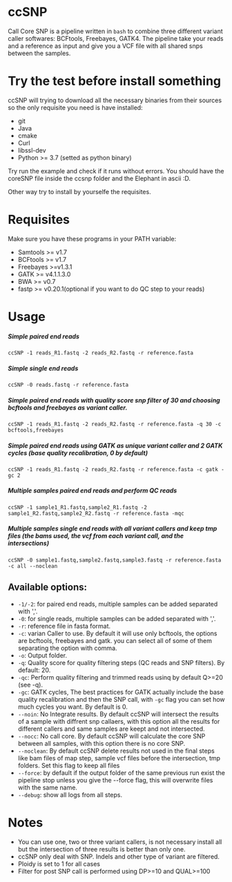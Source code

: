 # ccSNP
Call Core SNP is a pipeline written in `bash` to combine three different variant caller softwares: BCFtools, Freebayes, GATK4. The pipeline take your reads and a reference as input and give you a VCF file with all shared snps between the samples.

# Try the test before install something
ccSNP will trying to download all the necessary binaries from their sources so the only requisite you need is have installed:

* git
* Java
* cmake
* Curl
* libssl-dev
* Python >= 3.7 (setted as python binary)

Try run the example and check if it runs without errors. You should have the coreSNP file inside the ccsnp folder and the Elephant in ascii :D.

Other way try to install by yourselfe the requisites.

# Requisites

Make sure you have these programs in your PATH variable:

* Samtools >= v1.7
* BCFtools >= v1.7
* Freebayes >=v1.3.1
* GATK >= v4.1.1.3.0
* BWA >= v0.7
* fastp >= v0.20.1(optional if you want to do QC step to your reads)

# Usage

##### Simple paired end reads
`ccSNP -1 reads_R1.fastq -2 reads_R2.fastq -r reference.fasta`
##### Simple single end reads
`ccSNP -0 reads.fastq -r reference.fasta`
##### Simple paired end reads with quality score snp filter of 30 and choosing bcftools and freebayes as variant caller.
`ccSNP -1 reads_R1.fastq -2 reads_R2.fastq -r reference.fasta -q 30 -c bcftools,freebayes`
##### Simple paired end reads using GATK as unique variant caller and 2 GATK cycles (base quality recalibration, 0 by default)
`ccSNP -1 reads_R1.fastq -2 reads_R2.fastq -r reference.fasta -c gatk -gc 2`
##### Multiple samples paired end reads and perform QC reads
`ccSNP -1 sample1_R1.fastq,sample2_R1.fastq -2 sample1_R2.fastq,sample2_R2.fastq -r reference.fasta -mqc`
##### Multiple samples single end reads with all variant callers and keep tmp files (the bams used, the vcf from each variant call, and the intersections)
`ccSNP -0 sample1.fastq,sample2.fastq,sample3.fastq -r reference.fasta -c all --noclean`



## Available options:

* `-1/-2`: for paired end reads, multiple samples can be added separated with ','.
* `-0`: for single reads, multiple samples can be added separated with ','.
* `-r`: reference file in fasta format.
* `-c`: varian Caller to use. By default it will use only bcftools, the options are bcftools, freebayes and gatk. you can select all of some of them separating the option with comma.
* `-o`: Output folder.
* `-q`: Quality score for quality filtering steps (QC reads and SNP filters). By default: 20.
* `-qc`: Perform quality filtering and trimmed reads usinq by default Q>=20 (see -q).
* `-gc`: GATK cycles, The best practices for GATK actually include the base quality recalibration and then the SNP call, with `-gc` flag you can set how much cycles you want. By default is 0.
* `--noin`: No Integrate results. By default ccSNP will intersect the results of a sample with diffrent snp callaers, with this option all the results for different callers and same samples are keept and not intersected.
* `--nocc`: No call core. By default ccSNP will calculate the core SNP between all samples, with this option there is no core SNP.
* `--noclean`: By default ccSNP delete results not used in the final steps like bam files of map step, sample vcf files before the intersection, tmp folders. Set this flag to keep all files
* `--force`: by default if the output folder of the same previous run exist the pipeline stop unless you give the --force flag, this will overwrite files with the same name.
* `--debug`: show all logs from all steps.


# Notes

* You can use one, two or three variant callers, is not necessary install all but the intersection of three results is better than only one.
* ccSNP only deal with SNP. Indels and other type of variant are filtered.
* Ploidy is set to 1 for all cases
* Filter for post SNP call is performed using DP>=10 and QUAL>=100